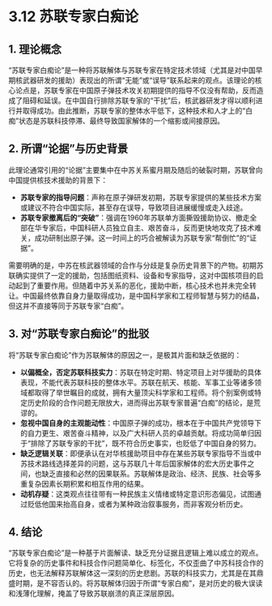 # 3.12 苏联专家白痴论

## 1. 理论概念

“苏联专家白痴论”是一种将苏联解体与苏联专家在特定技术领域（尤其是对中国早期核武器研发的援助）表现出的所谓“无能”或“误导”联系起来的观点。该理论的核心论点是，苏联专家在中国原子弹技术攻关初期提供的指导不仅没有帮助，反而造成了阻碍和延误。在中国自行排除苏联专家的“干扰”后，核武器研发才得以顺利进行并取得成功。由此推断，苏联专家的整体水平低下，这种技术和人才上的“白痴”状态是苏联科技停滞、最终导致国家解体的一个缩影或间接原因。

## 2. 所谓“论据”与历史背景

此理论通常引用的“论据”主要集中在中苏关系蜜月期及随后的破裂时期，苏联曾向中国提供核技术援助的背景下：

*   **苏联专家的指导问题**：声称在原子弹研发初期，苏联专家提供的某些技术方案或建议不符合中国实际，甚至存在误导，导致项目进展缓慢或走入歧途。
*   **苏联专家撤离后的“突破”**：强调在1960年苏联单方面撕毁援助协议、撤走全部在华专家后，中国科研人员独立自主、艰苦奋斗，反而更快地攻克了技术难关，成功研制出原子弹。这一时间上的巧合被解读为苏联专家“帮倒忙”的“证据”。

需要明确的是，中苏在核武器领域的合作与分歧是复杂历史背景下的产物。初期苏联确实提供了一定的援助，包括图纸资料、设备和专家指导，这对中国核项目的启动起到了重要作用。但随着中苏关系的恶化，援助中断，核心技术也并未完全转让。中国最终依靠自身力量取得成功，是中国科学家和工程师智慧与努力的结晶，但这并不直接等同于苏联专家“白痴”。

## 3. 对“苏联专家白痴论”的批驳

将“苏联专家白痴论”作为苏联解体的原因之一，是极其片面和缺乏依据的：

*   **以偏概全，否定苏联科技实力**：苏联在特定时期、特定项目上对华援助的具体表现，不能代表苏联科技的整体水平。苏联在航天、核能、军事工业等诸多领域都取得了举世瞩目的成就，拥有大量顶尖科学家和工程师。将个别案例或特定历史阶段的合作问题无限放大，进而得出苏联专家普遍“白痴”的结论，是荒谬的。
*   **忽视中国自身的主观能动性**：中国原子弹的成功，根本在于中国共产党领导下的自力更生、艰苦奋斗精神，以及广大科研人员的卓越贡献。将成功简单归因于“排除了苏联专家的干扰”，既不符合历史事实，也贬低了中国自身的努力。
*   **缺乏逻辑关联**：即便承认在对华核援助项目中存在某些苏联专家指导不当或中苏技术路线选择差异的问题，这与苏联几十年后国家解体的宏大历史事件之间，也缺乏直接和必然的因果联系。苏联解体是政治、经济、民族、社会等多重复杂因素长期积累和相互作用的结果。
*   **动机存疑**：这类观点往往带有一种民族主义情绪或特定意识形态偏见，试图通过贬低他国来抬高自身，或者为某种政治叙事服务，而非客观分析历史。

## 4. 结论

“苏联专家白痴论”是一种基于片面解读、缺乏充分证据且逻辑上难以成立的观点。它将复杂的历史事件和科技合作问题简单化、标签化，不仅歪曲了中苏科技合作的历史，也无法解释苏联解体这一深刻的历史悲剧。苏联的科技实力，尤其是在其鼎盛时期，是不容否认的。将苏联解体归因于所谓“专家白痴”，是对历史的极大误读和浅薄化理解，掩盖了导致苏联崩溃的真正深层原因。